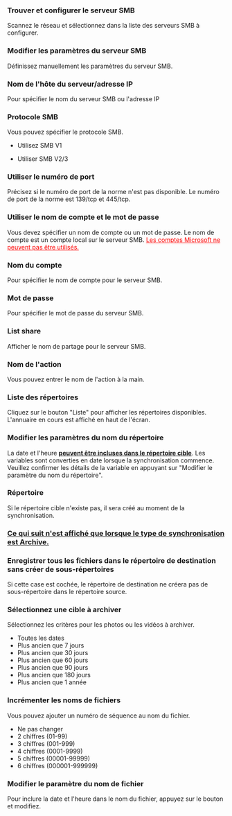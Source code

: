 ### Trouver et configurer le serveur SMB

Scannez le réseau et sélectionnez dans la liste des serveurs SMB à configurer. 

### Modifier les paramètres du serveur SMB

Définissez manuellement les paramètres du serveur SMB. 

### Nom de l'hôte du serveur/adresse IP

Pour spécifier le nom du serveur SMB ou l'adresse IP 

### Protocole SMB

Vous pouvez spécifier le protocole SMB.

- Utilisez SMB V1

- Utiliser SMB V2/3

### Utiliser le numéro de port

Précisez si le numéro de port de la norme n'est pas disponible. Le numéro de port de la norme est 139/tcp et 445/tcp. 

### Utiliser le nom de compte et le mot de passe

Vous devez spécifier un nom de compte ou un mot de passe. Le nom de compte est un compte local sur le serveur SMB. <span style="color : red ;"><u>Les comptes Microsoft ne peuvent pas être utilisés.</u></span> 

### Nom du compte

Pour spécifier le nom de compte pour le serveur SMB. 

### Mot de passe

Pour spécifier le mot de passe du serveur SMB. 

### List share

Afficher le nom de partage pour le serveur SMB.  

### Nom de l'action

Vous pouvez entrer le nom de l'action à la main. 

### Liste des répertoires

Cliquez sur le bouton "Liste" pour afficher les répertoires disponibles. L'annuaire en cours est affiché en haut de l'écran.

### Modifier les paramètres du nom du répertoire

La date et l'heure **<u> peuvent être incluses dans le répertoire cible</u>**. Les variables sont converties en date lorsque la synchronisation commence. Veuillez confirmer les détails de la variable en appuyant sur "Modifier le paramètre du nom du répertoire". 

### Répertoire

Si le répertoire cible n'existe pas, il sera créé au moment de la synchronisation.

### <u> Ce qui suit n'est affiché que lorsque le type de synchronisation est Archive.</u>

### Enregistrer  tous les fichiers dans le répertoire de destination sans créer de  sous-répertoires

Si cette case est cochée, le répertoire de destination ne créera pas de sous-répertoire dans le répertoire source.

### Sélectionnez une cible à archiver

Sélectionnez les critères pour les photos ou les vidéos à archiver.

- Toutes les dates
- Plus ancien que 7 jours
- Plus ancien que 30 jours
- Plus ancien que 60 jours
- Plus ancien que 90 jours
- Plus ancien que 180 jours
- Plus ancien que 1 année

### Incrémenter  les noms de fichiers

Vous pouvez ajouter un numéro de séquence au nom du fichier. 

- Ne pas changer
- 2 chiffres (01-99)
- 3 chiffres (001-999)
- 4 chiffres (0001-9999)
- 5 chiffres (00001-99999)
- 6 chiffres (000001-999999)

### Modifier le paramètre du nom de fichier

Pour inclure la date et l'heure dans le nom du fichier, appuyez sur le bouton et modifiez.

